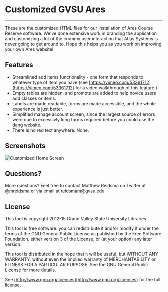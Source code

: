 # Customized GVSU Ares

---

These are the customized HTML files for our installation of Ares Course Reserve software. We've done extensive work in branding the application and customizing a lot of the crummy user interaction that Atlas Systems is never going to get around to. Hope this helps you as you work on improving your own Ares website!

## Features

* Streamlined add items functionality - one form that responds to whatever type of item you have (see [https://vimeo.com/53361712](https://vimeo.com/53361712) for a video walkthrough of this feature.)
* Empty tables are hidden, and prompts are added to help novice users add classes or items.
* Labels are made readable, forms are made accessible, and the whole experience is just better.
* Simplified manage account screen, since the largest source of errors were due to excessivly long forms required before you could use the dang website.
* There is no red text anywhere. None.

## Screenshots

![Customized Home Screen](http://matthew.reidsrow.com/img/worknotes/cms4-cr.png)

## Questions?

More questions? Feel free to contact Matthew Reidsma on Twitter at [@mreidsma](http://twitter.com/mreidsma) or via email at [reidsmam@gvsu.edu](mailto:reidsmam@gvsu.edu).

## License

This tool is copyright 2012-15 Grand Valley State University Libraries. 

This tool is free software: you can redistribute it and/or modify it under the terms of the GNU General Public License as published by the Free Software Foundation, either version 3 of the License, or (at your option) any later version.

This tool is distributed in the hope that it will be useful, but WITHOUT ANY WARRANTY; without even the implied warranty of MERCHANTABILITY or FITNESS FOR A PARTICULAR PURPOSE. See the GNU General Public License for more details.

See [http://www.gnu.org/licenses](http://www.gnu.org/licenses) for the full license.